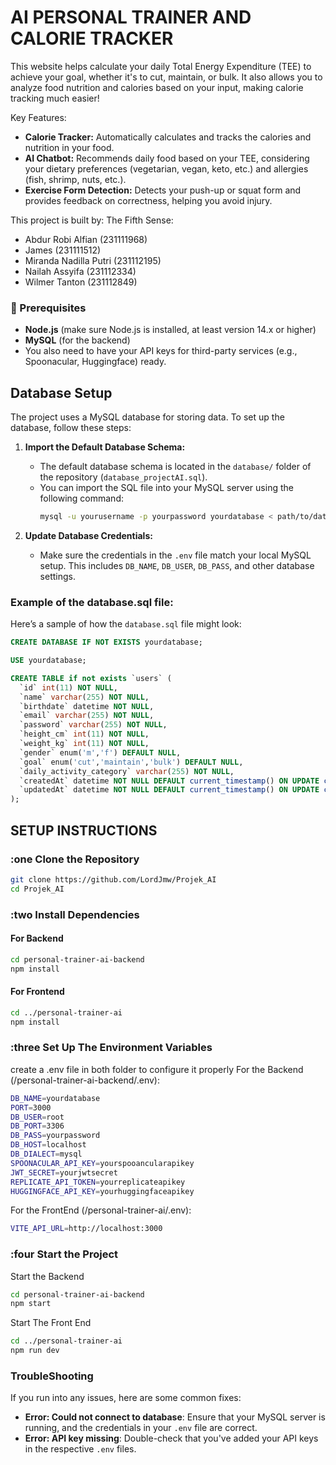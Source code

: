 # AI PERSONAL TRAINER AND CALORIE TRACKER
This website helps calculate your daily Total Energy Expenditure (TEE) to achieve your goal, whether it's to cut, maintain, or bulk.
It also allows you to analyze food nutrition and calories based on your input, making calorie tracking much easier!

Key Features:
- **Calorie Tracker:** Automatically calculates and tracks the calories and nutrition in your food.
- **AI Chatbot:** Recommends daily food based on your TEE, considering your dietary preferences (vegetarian, vegan, keto, etc.) and allergies (fish, shrimp, nuts, etc.).
- **Exercise Form Detection:** Detects your push-up or squat form and provides feedback on correctness, helping you avoid injury.

This project is built by:
The Fifth Sense:
- Abdur Robi Alfian (231111968)
- James (231111512)
- Miranda Nadilla Putri (231112195)
- Nailah Assyifa (231112334)
- Wilmer Tanton (231112849)

### :book: Prerequisites
- **Node.js** (make sure Node.js is installed, at least version 14.x or higher)
- **MySQL** (for the backend)
- You also need to have your API keys for third-party services (e.g., Spoonacular, Huggingface) ready.

## Database Setup

The project uses a MySQL database for storing data. To set up the database, follow these steps:

1. **Import the Default Database Schema:**
   - The default database schema is located in the `database/` folder of the repository (`database_projectAI.sql`).
   - You can import the SQL file into your MySQL server using the following command:
     ```sh
     mysql -u yourusername -p yourpassword yourdatabase < path/to/database.sql
     ```

2. **Update Database Credentials:**
   - Make sure the credentials in the `.env` file match your local MySQL setup. This includes `DB_NAME`, `DB_USER`, `DB_PASS`, and other database settings.

### Example of the database.sql file:
Here’s a sample of how the `database.sql` file might look:
```sql
CREATE DATABASE IF NOT EXISTS yourdatabase;

USE yourdatabase;

CREATE TABLE if not exists `users` (
  `id` int(11) NOT NULL,
  `name` varchar(255) NOT NULL,
  `birthdate` datetime NOT NULL,
  `email` varchar(255) NOT NULL,
  `password` varchar(255) NOT NULL,
  `height_cm` int(11) NOT NULL,
  `weight_kg` int(11) NOT NULL,
  `gender` enum('m','f') DEFAULT NULL,
  `goal` enum('cut','maintain','bulk') DEFAULT NULL,
  `daily_activity_category` varchar(255) NOT NULL,
  `createdAt` datetime NOT NULL DEFAULT current_timestamp() ON UPDATE current_timestamp(),
  `updatedAt` datetime NOT NULL DEFAULT current_timestamp() ON UPDATE current_timestamp()
);
```

## SETUP INSTRUCTIONS
### :one Clone the Repository
```sh
git clone https://github.com/LordJmw/Projek_AI
cd Projek_AI
```

### :two Install Dependencies
#### For Backend
```sh
cd personal-trainer-ai-backend
npm install
```

#### For Frontend
```sh
cd ../personal-trainer-ai
npm install
```

### :three Set Up The Environment Variables
create a .env file in both folder to configure it properly
For the Backend (/personal-trainer-ai-backend/.env):
```sh
DB_NAME=yourdatabase
PORT=3000
DB_USER=root
DB_PORT=3306
DB_PASS=yourpassword
DB_HOST=localhost
DB_DIALECT=mysql
SPOONACULAR_API_KEY=yourspooancularapikey
JWT_SECRET=yourjwtsecret
REPLICATE_API_TOKEN=yourreplicateapikey
HUGGINGFACE_API_KEY=yourhuggingfaceapikey
```

For the FrontEnd (/personal-trainer-ai/.env):
```sh
VITE_API_URL=http://localhost:3000
```

### :four Start the Project
Start the Backend
```sh
cd personal-trainer-ai-backend
npm start
```

Start The Front End
```sh
cd ../personal-trainer-ai
npm run dev
```

### TroubleShooting
If you run into any issues, here are some common fixes:

- **Error: Could not connect to database**: Ensure that your MySQL server is running, and the credentials in your `.env` file are correct.
- **Error: API key missing**: Double-check that you've added your API keys in the respective `.env` files.
